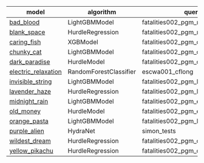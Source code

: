 | model | algorithm | queryset | 
| -------------------------------------------------- | ------ | ------ |
| [bad_blood](https://github.com/prio-data/views_pipeline/tree/main/models/bad_blood) | LightGBMModel | fatalities002_pgm_natsoc |
| [blank_space](https://github.com/prio-data/views_pipeline/tree/main/models/blank_space) | HurdleRegression | fatalities002_pgm_natsoc |
| [caring_fish](https://github.com/prio-data/views_pipeline/tree/main/models/caring_fish) | XGBModel | fatalities002_pgm_conflict_history |
| [chunky_cat](https://github.com/prio-data/views_pipeline/tree/main/models/chunky_cat) | LightGBMModel | fatalities002_pgm_conflictlong |
| [dark_paradise](https://github.com/prio-data/views_pipeline/tree/main/models/dark_paradise) | HurdleModel | fatalities002_pgm_conflictlong |
| [electric_relaxation](https://github.com/prio-data/views_pipeline/tree/main/models/electric_relaxation) | RandomForestClassifier | escwa001_cflong |
| [invisible_string](https://github.com/prio-data/views_pipeline/tree/main/models/invisible_string) | LightGBMModel | fatalities002_pgm_broad |
| [lavender_haze](https://github.com/prio-data/views_pipeline/tree/main/models/lavender_haze) | HurdleRegression | fatalities002_pgm_broad |
| [midnight_rain](https://github.com/prio-data/views_pipeline/tree/main/models/midnight_rain) | LightGBMModel | fatalities002_pgm_escwa_drought |
| [old_money](https://github.com/prio-data/views_pipeline/tree/main/models/old_money) | HurdleModel | fatalities002_pgm_escwa_drought |
| [orange_pasta](https://github.com/prio-data/views_pipeline/tree/main/models/orange_pasta) | LightGBMModel | fatalities002_pgm_baseline |
| [purple_alien](https://github.com/prio-data/views_pipeline/tree/main/models/purple_alien) | HydraNet | simon_tests |
| [wildest_dream](https://github.com/prio-data/views_pipeline/tree/main/models/wildest_dream) | HurdleRegression | fatalities002_pgm_conflict_sptime_dist |
| [yellow_pikachu](https://github.com/prio-data/views_pipeline/tree/main/models/yellow_pikachu) | HurdleRegression | fatalities002_pgm_conflict_treelag |